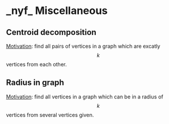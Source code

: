 # \_nyf\_ Miscellaneous

## Centroid decomposition
[Motivation](https://codeforces.com/problemset/problem/161/D): find all pairs of vertices in a graph which are excatly $$k$$ vertices from each other. 


## Radius in graph
[Motivation](https://codeforces.com/contest/337/problem/D): find all vertices in a graph which can be in a radius of $$k$$ vertices from several vertices given. 

